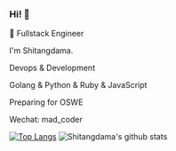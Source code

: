 ### Hi! :wave:

:construction_worker:  Fullstack Engineer

I'm Shitangdama.

Devops & Development

Golang & Python & Ruby & JavaScript

Preparing for OSWE

Wechat: mad_coder

[![Top Langs](https://github-readme-stats.vercel.app/api/top-langs/?username=shitangdama&layout=compact&count_private=true)](https://github.com/anuraghazra/github-readme-stats)
![Shitangdama's github stats](https://github-readme-stats.vercel.app/api?username=shitangdama&show_icons=true&count_private=true&hide=contribs)

